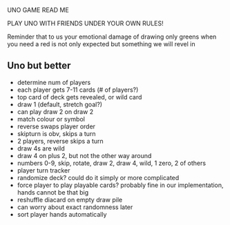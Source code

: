 UNO GAME READ ME


PLAY UNO WITH FRIENDS UNDER YOUR OWN RULES!

Reminder that to us your emotional damage of drawing only greens when you need a red is not only expected
but something we will revel in

Uno but better
------------------

- determine num of players
- each player gets 7-11 cards (# of players?)
- top card of deck gets revealed, or wild card
- draw 1 (default, stretch goal?)
- can play draw 2 on draw 2
- match colour or symbol
- reverse swaps player order
- skipturn is obv, skips a turn
- 2 players, reverse skips a turn
- draw 4s are wild
- draw 4 on plus 2, but not the other way around
- numbers 0-9, skip, rotate, draw 2, draw 4, wild, 1 zero, 2 of others
- player turn tracker
- randomize deck? could do it simply or more complicated
- force player to play playable cards? probably fine in our implementation, hands cannot be that big
- reshuffle diacard on empty draw pile
- can worry about exact randomness later
- sort player hands automatically
